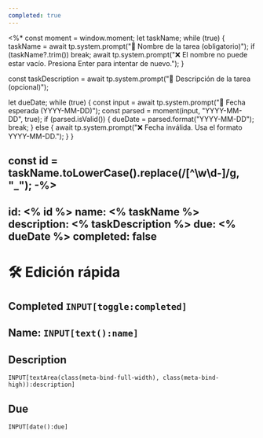 ```yaml
---
completed: true
---
```

<%*
const moment = window.moment;
let taskName;
while (true) {
    taskName = await tp.system.prompt("📝 Nombre de la tarea (obligatorio)");
    if (taskName?.trim()) break;
    await tp.system.prompt("❌ El nombre no puede estar vacío. Presiona Enter para intentar de nuevo.");
}

const taskDescription = await tp.system.prompt("🧾 Descripción de la tarea (opcional)");

let dueDate;
while (true) {
    const input = await tp.system.prompt("📅 Fecha esperada (YYYY-MM-DD)");
    const parsed = moment(input, "YYYY-MM-DD", true);
    if (parsed.isValid()) {
        dueDate = parsed.format("YYYY-MM-DD");
        break;
    } else {
        await tp.system.prompt("❌ Fecha inválida. Usa el formato YYYY-MM-DD.");
    }
}

const id = taskName.toLowerCase().replace(/[^\w\d\-]/g, "_");
-%>
---
id: <% id %>
name: <% taskName %>
description: <% taskDescription %>
due: <% dueDate %>
completed: false
---
# 🛠 Edición rápida

## Completed `INPUT[toggle:completed]`

## Name: `INPUT[text():name]`  

## Description

```meta-bind
INPUT[textArea(class(meta-bind-full-width), class(meta-bind-high)):description]
```

## Due

```meta-bind
INPUT[date():due]
```
